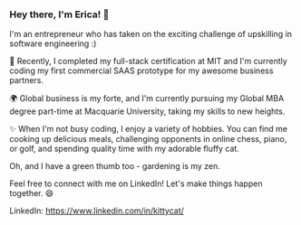### Hey there, I'm Erica! 👋
I'm an entrepreneur who has taken on the exciting challenge of upskilling in software engineering :)

🚀 Recently, I completed my full-stack certification at MIT and I'm currently coding my first commercial SAAS prototype for my awesome business partners.

🌍 Global business is my forte, and I'm currently pursuing my Global MBA degree part-time at Macquarie University, taking my skills to new heights.

✨ When I'm not busy coding, I enjoy a variety of hobbies. You can find me cooking up delicious meals, challenging opponents in online chess, piano, or golf, and spending quality time with my adorable fluffy cat.

   Oh, and I have a green thumb too - gardening is my zen.

Feel free to connect with me on LinkedIn! Let's make things happen together. 😄

LinkedIn: https://www.linkedin.com/in/kittycat/

<!--
**kittycat-tech/kittycat-tech** is a ✨ _special_ ✨ repository because its `README.md` (this file) appears on your GitHub profile.

Here are some ideas to get you started:

- 🔭 I’m currently working on ...
- 🌱 I’m currently learning ...
- 👯 I’m looking to collaborate on ...
- 🤔 I’m looking for help with ...
- 💬 Ask me about ...
- 📫 How to reach me: ...
- 😄 Pronouns: ...
- ⚡ Fun fact: ...
-->
